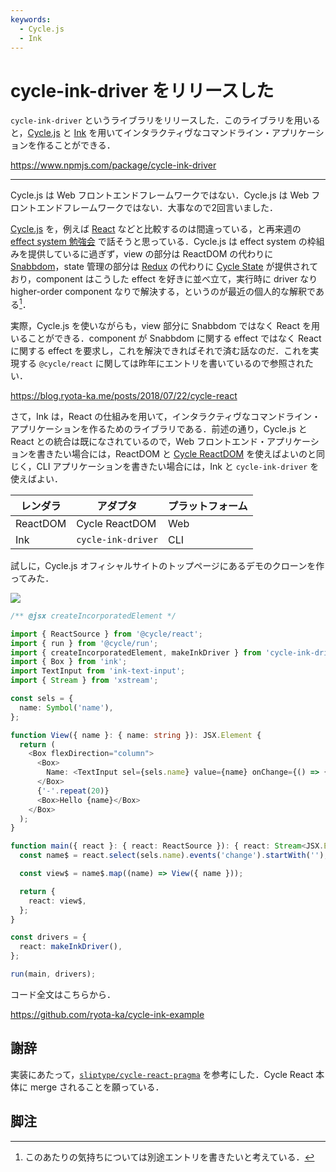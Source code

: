 ```yaml
---
keywords:
  - Cycle.js
  - Ink
---
```


# cycle-ink-driver をリリースした

`cycle-ink-driver` というライブラリをリリースした．このライブラリを用いると，[Cycle.js](https://cycle.js.org) と [Ink](https://github.com/vadimdemedes/ink) を用いてインタラクティヴなコマンドライン・アプリケーションを作ることができる．

https://www.npmjs.com/package/cycle-ink-driver

[](https://github.com/ryota-ka/cycle-ink-driver)

---

Cycle.js は Web フロントエンドフレームワークではない．Cycle.js は Web フロントエンドフレームワークではない．大事なので2回言いました．

[Cycle.js](https://cycle.js.org) を，例えば [React](https://reactjs.org) などと比較するのは間違っている，と再来週の [effect system 勉強会](https://connpass.com/event/124786/) で話そうと思っている．Cycle.js は effect system の枠組みを提供しているに過ぎず，view の部分は ReactDOM の代わりに [Snabbdom](https://github.com/snabbdom/snabbdom)，state 管理の部分は [Redux](https://redux.js.org) の代わりに [Cycle State](https://cycle.js.org/api/state.html) が提供されており，component はこうした effect を好きに並べ立て，実行時に driver なり higher-order component なりで解決する，というのが最近の個人的な解釈である[^1]．

実際，Cycle.js を使いながらも，view 部分に Snabbdom ではなく React を用いることができる．component が Snabbdom に関する effect ではなく React に関する effect を要求し，これを解決できればそれで済む話なのだ．これを実現する `@cycle/react` に関しては昨年にエントリを書いているので参照されたい．

https://blog.ryota-ka.me/posts/2018/07/22/cycle-react

さて，Ink は，React の仕組みを用いて，インタラクティヴなコマンドライン・アプリケーションを作るためのライブラリである．前述の通り，Cycle.js と React との統合は既になされているので，Web フロントエンド・アプリケーションを書きたい場合には，ReactDOM と [Cycle ReactDOM](https://www.npmjs.com/package/@cycle/react-dom) を使えばよいのと同じく，CLI アプリケーションを書きたい場合には，Ink と `cycle-ink-driver` を使えばよい．

| レンダラ | アダプタ           | プラットフォーム |
| -------- | ------------------ | ---------------- |
| ReactDOM | Cycle ReactDOM     | Web              |
| Ink      | `cycle-ink-driver` | CLI              |

試しに，Cycle.js オフィシャルサイトのトップページにあるデモのクローンを作ってみた．

![](https://i.gyazo.com/d479ca6009d4e1c0e263cd41de6cfb09.gif)

```typescript
/** @jsx createIncorporatedElement */

import { ReactSource } from '@cycle/react';
import { run } from '@cycle/run';
import { createIncorporatedElement, makeInkDriver } from 'cycle-ink-driver';
import { Box } from 'ink';
import TextInput from 'ink-text-input';
import { Stream } from 'xstream';

const sels = {
  name: Symbol('name'),
};

function View({ name }: { name: string }): JSX.Element {
  return (
    <Box flexDirection="column">
      <Box>
        Name: <TextInput sel={sels.name} value={name} onChange={() => {}} />
      </Box>
      {'-'.repeat(20)}
      <Box>Hello {name}</Box>
    </Box>
  );
}

function main({ react }: { react: ReactSource }): { react: Stream<JSX.Element> } {
  const name$ = react.select(sels.name).events('change').startWith('');

  const view$ = name$.map((name) => View({ name }));

  return {
    react: view$,
  };
}

const drivers = {
  react: makeInkDriver(),
};

run(main, drivers);
```

コード全文はこちらから．

https://github.com/ryota-ka/cycle-ink-example

## 謝辞

実装にあたって，[`sliptype/cycle-react-pragma`](https://github.com/sliptype/cycle-react-pragma) を参考にした．Cycle React 本体に merge されることを願っている．

## 脚注

[^1]: このあたりの気持ちについては別途エントリを書きたいと考えている．
